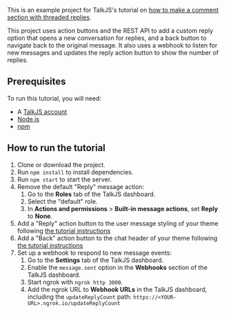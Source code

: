 This is an example project for TalkJS's tutorial on [how to make a comment section with threaded replies](https://talkjs.com/resources/how-to-build-a-reply-thread-feature-with-talkjs/).

This project uses action buttons and the REST API to add a custom reply option that opens a new conversation for replies, and a back button to navigate back to the original message. It also uses a webhook to listen for new messages and updates the reply action button to show the number of replies.

## Prerequisites

To run this tutorial, you will need:

- A [TalkJS account](https://talkjs.com/dashboard/login)
- [Node.js](https://nodejs.org/en)
- [npm](https://www.npmjs.com/)

## How to run the tutorial

1.  Clone or download the project.
2.  Run `npm install` to install dependencies.
3.  Run `npm start` to start the server.
4.  Remove the default "Reply" message action:
    1. Go to the **Roles** tab of the TalkJS dashboard.
    2. Select the "default" role.
    3. In **Actions and permissions** > **Built-in message actions**, set **Reply** to **None**.
5.  Add a "Reply" action button to the user message styling of your theme following [the tutorial instructions](https://talkjs.com/resources/how-to-build-a-reply-thread-feature-with-talkjs/#add-the-reply-button-to-your-theme)
6.  Add a "Back" action button to the chat header of your theme following [the tutorial instructions](https://talkjs.com/resources/how-to-build-a-reply-thread-feature-with-talkjs/#add-the-back-button-to-your-theme)
7.  Set up a webhook to respond to new message events:
    1. Go to the **Settings** tab of the TalkJS dashboard.
    2. Enable the `message.sent` option in the **Webhooks** section of the TalkJS dashboard.
    3. Start ngrok with `ngrok http 3000`.
    4. Add the ngrok URL to **Webhook URLs** in the TalkJS dashboard, including the `updateReplyCount` path: `https://<YOUR-URL>.ngrok.io/updateReplyCount`
